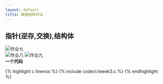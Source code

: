 ```yaml
---
layout: default
title: 数据结构作业
---
```


## 指针(逆存,交换),结构体  

![作业七](https://cdn.jsdelivr.net/gh/102300671/image/DS-HW/W3W1.jpg)  
![作业八](https://cdn.jsdelivr.net/gh/102300671/image/DS-HW/W3W2.jpg)
![作业九](https://cdn.jsdelivr.net/gh/102300671/image/DS-HW/W3W3.jpg)  
**一个代码**

{% highlight c linenos %}
{% include code/c/week3.c %}
{% endhighlight %}

